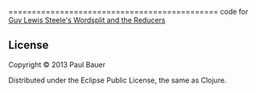=============================================
code for [Guy Lewis Steele's Wordsplit and the Reducers](http://pmbauer.github.io/2013/09/03/gls-wordsplit-and-the-reducers)

## License

Copyright © 2013 Paul Bauer

Distributed under the Eclipse Public License, the same as Clojure.

